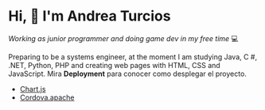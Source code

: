 # Hi, 👋 I'm Andrea Turcios 
_Working as junior programmer and doing game dev in my free time_ 💻

Preparing to be a systems engineer, at the moment I am studying Java, C #, .NET, Python, PHP and creating web pages with HTML, CSS and JavaScript.
Mira **Deployment** para conocer como desplegar el proyecto.

* [Chart.js](https://www.chartjs.org/)
* [Cordova.apache](https://cordova.apache.org/) 
